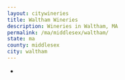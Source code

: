 ```yaml
---
layout: citywineries
title: Waltham Wineries
description: Wineries in Waltham, MA
permalink: /ma/middlesex/waltham/
state: ma
county: middlesex
city: waltham
---
```

-
